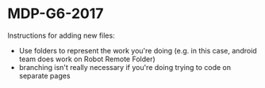 # MDP-G6-2017

Instructions for adding new files:
- Use folders to represent the work you're doing (e.g. in this case, android team does work on Robot Remote Folder)
- branching isn't really necessary if you're doing trying to code on separate pages